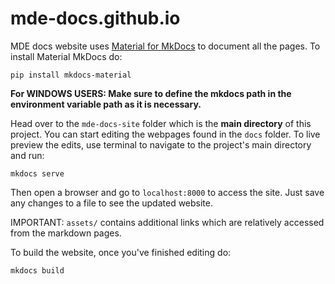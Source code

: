 # mde-docs.github.io

MDE docs website uses [Material for MkDocs](https://squidfunk.github.io/mkdocs-material/getting-started/) to document all the pages. To install Material MkDocs do:

```pip install mkdocs-material```

**For WINDOWS USERS: Make sure to define the mkdocs path in the environment variable path as it is necessary.**

Head over to the ``mde-docs-site`` folder which is the **main directory** of this project. You can start editing the webpages found in the ``docs`` folder. To live preview the edits, use terminal to navigate to the project's main directory and run:

```mkdocs serve```

Then open a browser and go to ``localhost:8000`` to access the site. Just save any changes to a file to see the updated website.

IMPORTANT: ``assets/`` contains additional links which are relatively accessed from the markdown pages.

To build the website, once you've finished editing do:

```mkdocs build```
